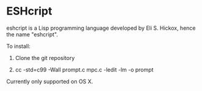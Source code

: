 ESHcript
========

eshcript is a Lisp programming language developed by Eli S. Hickox, hence the name "eshcript".

To install:

  1) Clone the git repository
  
  2) cc -std=c99 -Wall prompt.c mpc.c -ledit -lm -o prompt 
  
Currently only supported on OS X. 
